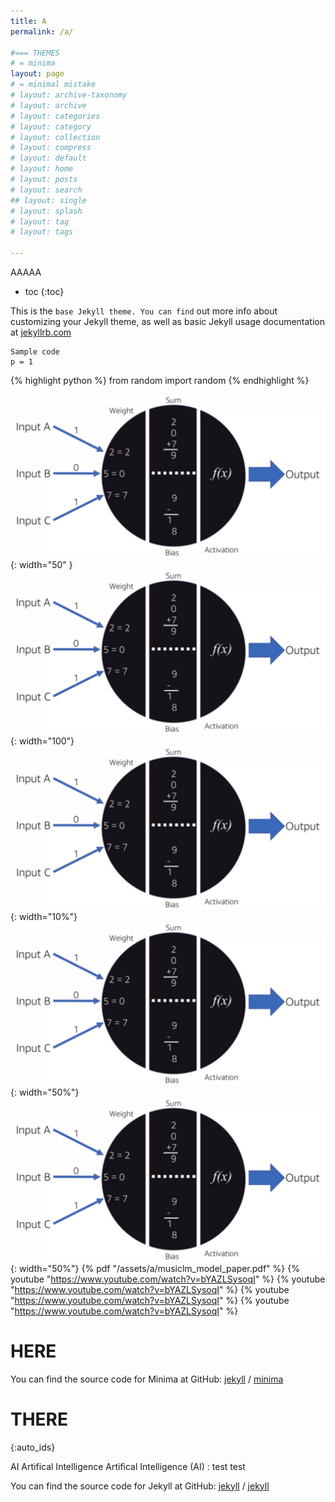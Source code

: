 ```yaml
---
title: A
permalink: /a/

#=== THEMES
# = minima
layout: page
# = minimal mistake
# layout: archive-taxonomy
# layout: archive
# layout: categories
# layout: category
# layout: collection
# layout: compress
# layout: default
# layout: home
# layout: posts
# layout: search
## layout: single
# layout: splash
# layout: tag
# layout: tags

---
```


AAAAA

* toc
{:toc}

This is the `base Jekyll theme. You can find` out more info about customizing your Jekyll theme, as well as basic Jekyll usage documentation at [jekyllrb.com](https://jekyllrb.com/)

```
Sample code
p = 1
```

{% highlight python %}
from random import random
{% endhighlight %}

![alt text](/assets/a/artificial_neuron.png){: width="50" }
![alt text](/assets/a/artificial_neuron.png){: width="100"}
![alt text](/assets/a/artificial_neuron.png){: width="10%"}
![alt text](/assets/a/artificial_neuron.png){: width="50%"}
![](/assets/a/artificial_neuron.png){: width="50%"}
{% pdf "/assets/a/musiclm_model_paper.pdf" %}
{% youtube "https://www.youtube.com/watch?v=bYAZLSysoqI" %}
{% youtube "https://www.youtube.com/watch?v=bYAZLSysoqI" %}
{% youtube "https://www.youtube.com/watch?v=bYAZLSysoqI" %}
{% youtube "https://www.youtube.com/watch?v=bYAZLSysoqI" %}

# HERE

You can find the source code for Minima at GitHub:
[jekyll][jekyll-organization] /
[minima](https://github.com/jekyll/minima)

# THERE

{:auto_ids}

AI
Artifical Intelligence
Artifical Intelligence (AI)
: test test

You can find the source code for Jekyll at GitHub:
[jekyll][jekyll-organization] /
[jekyll](https://github.com/jekyll/jekyll)


[jekyll-organization]: https://github.com/jekyll
